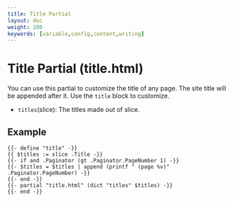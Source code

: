 ```yaml
---
title: Title Partial
layout: doc
weight: 200
keywords: [variable,config,content,writing]
---
```

# Title Partial (title.html)
You can use this partial to customize the title of any page. The site title will be appended after it. Use the `title` block to customize.
- `titles`(slice): The titles made out of slice.

## Example
```go-html-template
{{- define "title" -}}
{{ $titles := slice .Title -}}
{{- if and .Paginator (gt .Paginator.PageNumber 1) -}}
{{- $titles = $titles | append (printf " (page %v)" .Paginator.PageNumber) -}}
{{- end -}}
{{- partial "title.html" (dict "titles" $titles) -}}
{{- end -}}
```